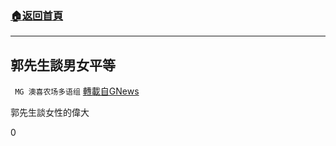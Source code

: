 ###  [:house:返回首頁](https://github.com/ourhimalayas/txt)
---


## 郭先生談男女平等
` MG 澳喜农场多语组` [轉載自GNews](https://gnews.org/zh-hant/1537452/)

郭先生談女性的偉大

0
